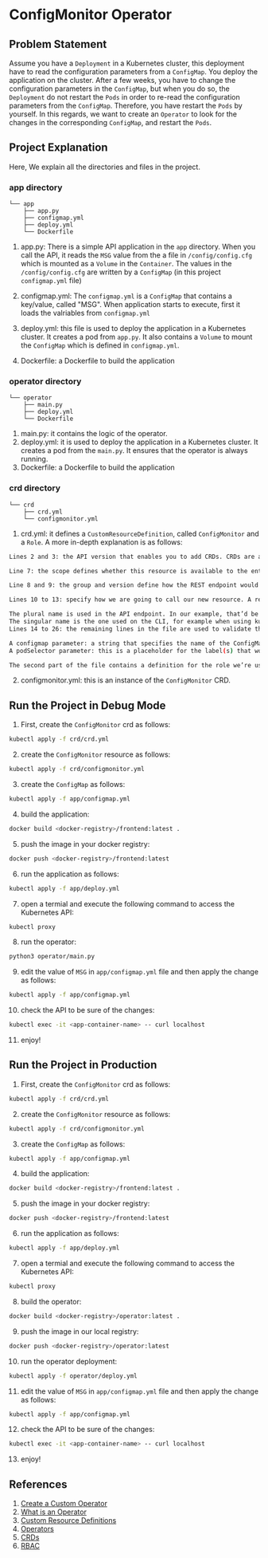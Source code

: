 # ConfigMonitor Operator

## Problem Statement
Assume you have a `Deployment` in a Kubernetes cluster, this deployment have to read the configuration parameters from a `ConfigMap`. You deploy the application on the cluster. After a few weeks, you have to change the configuration parameters in the `ConfigMap`, but when you do so, the `Deployment` do not restart the `Pods` in order to re-read the configuration parameters from the `ConfigMap`. Therefore, you have restart the `Pods` by yourself. In this regards, we want to create an `Operator` to look for the changes in the corresponding `ConfigMap`, and restart the `Pods`.


## Project Explanation
Here, We explain all the directories and files in the project.

### app directory
```
└── app
	├── app.py
	├── configmap.yml
	├── deploy.yml
	└── Dockerfile
```
1. app.py: There is a simple API application in the `app` directory. When you call the API, it reads the `MSG` value from the a file in `/config/config.cfg` which is mounted as a `Volume` in the `Container`. The values in the `/config/config.cfg` are written by a `ConfigMap` (in this project `configmap.yml` file)

2. configmap.yml: The `configmap.yml` is a `ConfigMap` that contains a key/value, called "MSG". When application starts to execute, first it loads the valriables from `configmap.yml`


3. deploy.yml: this file is used to deploy the application in a Kubernetes cluster. It creates a pod from `app.py`. It also contains a `Volume` to mount the `ConfigMap` which is defined in `configmap.yml`.

4. Dockerfile: a Dockerfile to build the application

### operator directory
```
└── operator
	├── main.py
	├── deploy.yml
	└── Dockerfile
```

1. main.py: it contains the logic of the operator.
2. deploy.yml: it is used to deploy the application in a Kubernetes cluster. It creates a pod from the `main.py`. It ensures that the operator is always running.
3. Dockerfile: a Dockerfile to build the application

### crd directory
```
└── crd
	├── crd.yml
	└── configmonitor.yml
```

1. crd.yml: it defines a `CustomResourceDefinition`, called `ConfigMonitor` and a `Role`. A more in-depth explanation is as follows:
```bash
Lines 2 and 3: the API version that enables you to add CRDs. CRDs are added to the cluster through a resource of their own. The resource type is CustomResourceDefinitinon.

Line 7: the scope defines whether this resource is available to the entire cluster or to the namespace where it lives. If a namespace is deleted, all the CRDs that are associated with it are deleted as well.

Line 8 and 9: the group and version define how the REST endpoint would be called. In our example, this is /apis/magalix.com/v1.

Lines 10 to 13: specify how we are going to call our new resource. A resource is called in three places:

The plural name is used in the API endpoint. In our example, that’d be /apis/magalix.com/v1/configminotors.
The singular name is the one used on the CLI, for example when using kubectl subcommands. It’s also used for displaying the results.
Lines 14 to 26: the remaining lines in the file are used to validate the resources that shall be created using this CRD. It uses the OpenAPI specification version 3. Validation is used to ensure that the correct field types and values are used. For example, the container parameter of a Pod definition is expecting an array of container objects. Adding a single string value would break things so validation ensures that if an incorrect value was entered, the API would refuse the definition and the resource is not created. In our case, we are expecting:

A configmap parameter: a string that specifies the name of the ConfigMap resource.
A podSelector parameter: this is a placeholder for the label(s) that would be used to select the Pods. The label itself is a string so the object is permitted to have one or more string values by specifying the additionalProperties parameter.

The second part of the file contains a definition for the role we’re using with the CRD. The role allows the CRD access to the verbs on the API group
```
2. configmonitor.yml: this is an instance of the `ConfigMonitor` CRD.

## Run the Project in Debug Mode

1. First, create the `ConfigMonitor` crd as follows:
```bash
kubectl apply -f crd/crd.yml
```

2. create the `ConfigMonitor` resource as follows:
```bash
kubectl apply -f crd/configmonitor.yml
```

3. create the `ConfigMap` as follows:
```bash
kubectl apply -f app/configmap.yml
```

4. build the application:
```bash
docker build <docker-registry>/frontend:latest .
```

5. push the image in your docker registry:
```bash
docker push <docker-registry>/frontend:latest
```

6. run the application as follows:
```bash
kubectl apply -f app/deploy.yml
```

7. open a termial and execute the following command to access the Kubernetes API:
```bash
kubectl proxy
```

8. run the operator:
```bash
python3 operator/main.py
```

9. edit the value of `MSG` in `app/configmap.yml` file and then apply the change as follows:
```bash
kubectl apply -f app/configmap.yml
```

10. check the API to be sure of the changes:
```bash
kubectl exec -it <app-container-name> -- curl localhost
```

11. enjoy!

## Run the Project in Production

1. First, create the `ConfigMonitor` crd as follows:
```bash
kubectl apply -f crd/crd.yml
```

2. create the `ConfigMonitor` resource as follows:
```bash
kubectl apply -f crd/configmonitor.yml
```

3. create the `ConfigMap` as follows:
```bash
kubectl apply -f app/configmap.yml
```

4. build the application:
```bash
docker build <docker-registry>/frontend:latest .
```

5. push the image in your docker registry:
```bash
docker push <docker-registry>/frontend:latest
```

6. run the application as follows:
```bash
kubectl apply -f app/deploy.yml
```

7. open a termial and execute the following command to access the Kubernetes API:
```bash
kubectl proxy
```

8. build the operator:
```bash
docker build <docker-registry>/operator:latest .
```

9. push the image in our local registry:
```bash
docker push <docker-registry>/operator:latest
```

10. run the operator deployment:
```bash
kubectl apply -f operator/deploy.yml
```

11. edit the value of `MSG` in `app/configmap.yml` file and then apply the change as follows:
```bash
kubectl apply -f app/configmap.yml
```

12. check the API to be sure of the changes:
```bash
kubectl exec -it <app-container-name> -- curl localhost
```

13. enjoy!


## References

1. [Create a Custom Operator](https://www.magalix.com/blog/creating-custom-kubernetes-operators)
2. [What is an Operator](https://www.redhat.com/en/topics/containers/what-is-a-kubernetes-operator)
3. [Custom Resource Definitions](https://kubernetes.io/docs/concepts/extend-kubernetes/api-extension/custom-resources/)
4. [Operators](https://blog.container-solutions.com/kubernetes-operators-explained)
5. [CRDs](https://www.bmc.com/blogs/kubernetes-crd-custom-resource-definitions/)
6. [RBAC](https://kubernetes.io/docs/reference/access-authn-authz/rbac/)